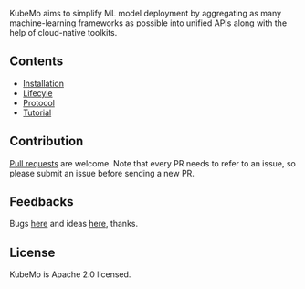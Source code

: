 KubeMo aims to simplify ML model deployment by aggregating as many machine-learning frameworks as possible into unified APIs along with the help of cloud-native toolkits.

## Contents

- [Installation](./installation.md)
- [Lifecyle](./lifecycle.md)
- [Protocol](./protocol.md)
- [Tutorial](./tutorial.md)


## Contribution

[Pull requests](https://github.com/kubemo/kubemo/pulls) are welcome. Note that every PR needs to refer to an issue, so please submit an issue before sending a new PR.


## Feedbacks

Bugs [here](https://github.com/kubemo/kubemo/issues) and ideas [here](https://github.com/kubemo/kubemo/discussions), thanks.

## License

KubeMo is Apache 2.0 licensed.